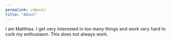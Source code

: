 ```yaml
---
permalink: /about/
title: "About"
---
```


I am Matthias. I get very interested in too many things and work very hard to curb my enthusiasm. This does not always work.
